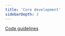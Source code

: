 ```yaml
---
title: 'Core development'
sidebarDepth: 3
---
```


[Code guidelines](../contribute/code-guidelines.md)
